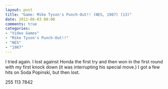 ```yaml
---
layout: post
title: "Game: Mike Tyson's Punch-Out!! (NES, 1987) (13)"
date: 2012-06-03 00:00
comments: true
categories:
- "Video Games"
- "Mike Tyson's Punch-Out!!"
- "NES"
- "1987"
---
```


I tried again. I lost against Honda the first try and then won in
the first round with my first knock down (it was interrupting his
special move.) I got a few hits on Soda Popinski, but then lost.

255 113 7842
